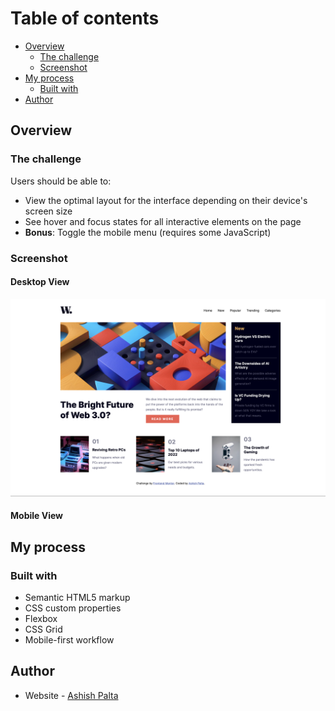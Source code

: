# Table of contents

- [Overview](#overview)
  - [The challenge](#the-challenge)
  - [Screenshot](#screenshot)
- [My process](#my-process)
  - [Built with](#built-with)
- [Author](#author)

## Overview

### The challenge

Users should be able to:

- View the optimal layout for the interface depending on their device's screen size
- See hover and focus states for all interactive elements on the page
- **Bonus**: Toggle the mobile menu (requires some JavaScript)

### Screenshot
#### Desktop View
![](./assets/outputs/Desktop-view.png)
#### Mobile View

## My process

### Built with

- Semantic HTML5 markup
- CSS custom properties
- Flexbox
- CSS Grid
- Mobile-first workflow

## Author

- Website - [Ashish Palta](https://www.your-site.com)
